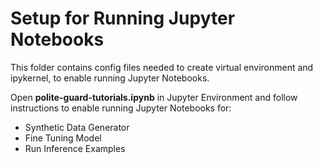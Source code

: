 # Setup for Running Jupyter Notebooks

This folder contains config files needed to create virtual environment and ipykernel, to enable running Jupyter Notebooks.

Open __polite-guard-tutorials.ipynb__ in Jupyter Environment and follow instructions to enable running Jupyter Notebooks for:
- Synthetic Data Generator
- Fine Tuning Model
- Run Inference Examples